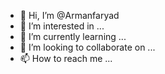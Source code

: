 - 👋 Hi, I’m @Armanfaryad
- 👀 I’m interested in ...
- 🌱 I’m currently learning ...
- 💞️ I’m looking to collaborate on ...
- 📫 How to reach me ...

<!---
Armanfaryad/Armanfaryad is a ✨ special ✨ repository because its `README.md` (this file) appears on your GitHub profile.
You can click the Preview link to take a look at your changes.
--->
